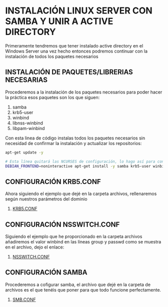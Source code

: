 # INSTALACIÓN LINUX SERVER CON SAMBA Y UNIR A ACTIVE DIRECTORY

Primeramente tendremos que tener instalado active directory en el Windows Server una vez hecho entonces podremos continuar con la instalación de todos los paquetes necesarios


## INSTALACIÓN DE PAQUETES/LIBRERIAS NECESARIAS

Procederemos a la instalación de los paquetes necesarios para poder hacer la práctica esos paquetes son los que siguen:

1. samba
2. krb5-user
3. winbind
4. libnss-winbind
5. libpam-winbind

Con esta linea de código instalas todos los paquetes necesarios sin necesidad de confirmar la instalación y actualizar los repositorios:
```bash
apt-get update -y

# Esta línea quitará las NCURSES de configuración, lo hago así para configurarlo de 0 para no tener problemas. Y además el output no se mostrará.
DEBIAN_FRONTEND=noninteractive apt-get install -y samba krb5-user winbind libnss-winbind libpam-winbind > /dev/null 2>/dev/null
```


## CONFIGURACIÓN KRB5.CONF
Ahora siguiendo el ejemplo que dejé en la carpeta archivos, rellenaremos según nuestros parámetros del dominio

1. [KRB5.CONF](https://github.com/TheKingoftheNetwork/SMX_VIB/blob/main/M4/PT4_UF4/ARCHIVOS/krb5.conf)


## CONFIGURACIÓN NSSWITCH.CONF

Siguiendo el ejemplo que he proporcionado en la carpeta archivos añadiremos el valor winbind en las líneas group y passwd como se muestra en el archivo, dejo el enlace:

1. [NSSWITCH.CONF](https://github.com/TheKingoftheNetwork/SMX_VIB/blob/main/M4/PT4_UF4/ARCHIVOS/nsswitch.conf)

## CONFIGURACIÓN SAMBA

Procederemos a cofigurar samba, el archivo que dejé en la carpeta de archivos es el que tenéis que poner para que todo funcione perfectamente.

1. [SMB.CONF](https://github.com/TheKingoftheNetwork/SMX_VIB/blob/main/M4/PT4_UF4/ARCHIVOS/smb.conf)

